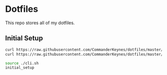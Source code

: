 
# Dotfiles
This repo stores all of my dotfiles.

## Initial Setup

```bash
curl https://raw.githubusercontent.com/CommanderKeynes/dotfiles/master/system_installs.txt
curl https://raw.githubusercontent.com/CommanderKeynes/dotfiles/master/cli.sh

source ./cli.sh
initial_setup
```

